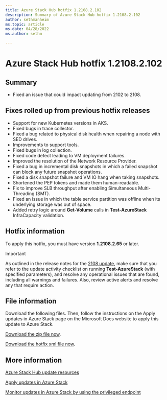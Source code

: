 ```yaml
---
title: Azure Stack Hub hotfix 1.2108.2.102
description: Summary of Azure Stack Hub hotfix 1.2108.2.102
author: sethmanheim
ms.topic: article
ms.date: 04/28/2022
ms.author: sethm

---
```


# Azure Stack Hub hotfix 1.2108.2.102

## Summary

- Fixed an issue that could impact updating from 2102 to 2108.

## Fixes rolled up from previous hotfix releases

- Support for new Kubernetes versions in AKS.
- Fixed bugs in trace collector.
- Fixed a bug related to physical disk health when repairing a node with SED drives.
- Improvements to support tools.
- Fixed bugs in log collection.
- Fixed code defect leading to VM deployment failures.
- Improved the resolution of the Network Resource Provider.
- Fixed a bug in incremental disk snapshots in which a failed snapshot can block any future snapshot operations.
- Fixed a disk snapshot failure and VM IO hang when taking snapshots.
- Shortened the PEP tokens and made them human-readable.
- Fix to improve SLB throughput after enabling Simultaneous Multi-Threading (SMT).
- Fixed an issue in which the table service partition was offline when its underlying storage was out of space.
- Added retry logic around **Get-Volume** calls in **Test-AzureStack** InfraCapacity validation.

## Hotfix information

To apply this hotfix, you must have version **1.2108.2.65** or later.

> [!IMPORTANT]
> As outlined in the release notes for the [2108 update](release-notes.md?view=azs-2108&preserve-view=true), make sure that you refer to the update activity checklist on running **Test-AzureStack** (with specified parameters), and resolve any operational issues that are found, including all warnings and failures. Also, review active alerts and resolve any that require action.

## File information

Download the following files. Then, follow the instructions on the Apply updates in Azure Stack page on the Microsoft Docs website to apply this update to Azure Stack.

[Download the zip file now](https://azurestackhub.azureedge.net/PR/download/MAS_ProdHotfix_1.2108.2.102/HotFix/AzS_Update_1.2108.2.102.zip).

[Download the hotfix xml file now](https://azurestackhub.azureedge.net/PR/download/MAS_ProdHotfix_1.2108.2.102/HotFix/metadata.xml).

## More information

[Azure Stack Hub update resources](azure-stack-updates.md)

[Apply updates in Azure Stack](azure-stack-apply-updates.md)

[Monitor updates in Azure Stack by using the privileged endpoint](azure-stack-monitor-update.md)
